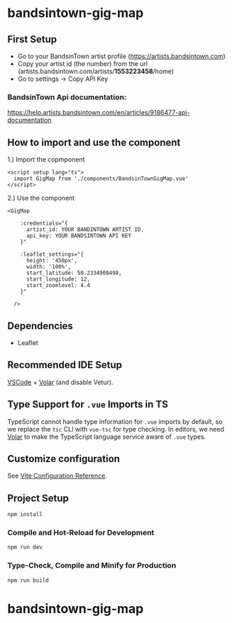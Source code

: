 # bandsintown-gig-map

## First Setup
* Go to your BandsinTown artist profile (https://artists.bandsintown.com) 
* Copy your artist id (the number) from the url (artists.bandsintown.com/artists/**1553223458**/home)
* Go to settings -> Copy API Key

### BandsinTown Api documentation: 
https://help.artists.bandsintown.com/en/articles/9186477-api-documentation

## How to import and use the component

1.) Import the copmponent
```
<script setup lang="ts">
  import GigMap from './components/BandsinTownGigMap.vue'
</script>
```

2.) Use the component

```
<GigMap 

    :credentials="{
      artist_id: YOUR BANDINTOWN ARTIST ID,
      api_key: YOUR BANDSINTOWN API KEY
    }" 

    :leaflet_settings="{
      height: '450px',
      width: '100%',
      start_latitude: 50.2334908498,
      start_longitude: 12,
      start_zoomlevel: 4.4
    }"

  />
```

## Dependencies
* Leaflet

## Recommended IDE Setup

[VSCode](https://code.visualstudio.com/) + [Volar](https://marketplace.visualstudio.com/items?itemName=Vue.volar) (and disable Vetur).

## Type Support for `.vue` Imports in TS

TypeScript cannot handle type information for `.vue` imports by default, so we replace the `tsc` CLI with `vue-tsc` for type checking. In editors, we need [Volar](https://marketplace.visualstudio.com/items?itemName=Vue.volar) to make the TypeScript language service aware of `.vue` types.

## Customize configuration

See [Vite Configuration Reference](https://vite.dev/config/).

## Project Setup

```sh
npm install
```

### Compile and Hot-Reload for Development

```sh
npm run dev
```

### Type-Check, Compile and Minify for Production

```sh
npm run build
```
# bandsintown-gig-map
